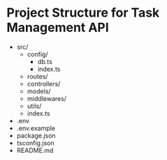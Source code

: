 # Project Structure for Task Management API

- src/
  - config/
    - db.ts
    - index.ts
  - routes/
  - controllers/
  - models/
  - middlewares/
  - utils/
  - index.ts
- .env
- .env.example
- package.json
- tsconfig.json
- README.md
